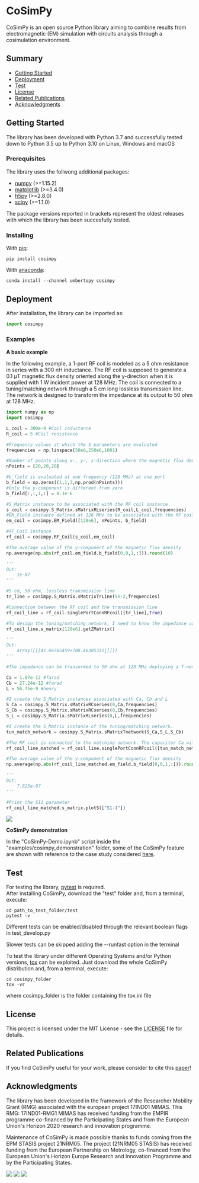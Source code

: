 # CoSimPy

CoSimPy is an open source Python library aiming to combine results from electromagnetic (EM) simulation with circuits analysis through a cosimulation environment.

## Summary

  - [Getting Started](#getting-started)
  - [Deployment](#deployment)
  - [Test](#test)
  - [License](#license)
  - [Related Publications](#related-publications)
  - [Acknowledgments](#acknowledgments)

## Getting Started

The library has been developed with Python 3.7 and successfully tested down to Python 3.5 up to Python 3.10 on Linux, Windows and macOS

### Prerequisites

The library uses the follwong additional packages:

- [numpy](https://numpy.org/) (>=1.15.2)
- [matplotlib](https://matplotlib.org/) (>=3.4.0)
- [h5py](https://www.h5py.org/) (>=2.8.0)
- [scipy](https://www.scipy.org/) (>=1.1.0)

The package versions reported in brackets represent the oldest releases with which the library has been succesfully tested.

### Installing

With [pip](https://pypi.org/project/pip/):
```
pip install cosimpy
```

With [anaconda](https://www.anaconda.com/products/individual):
```
conda install --channel umbertopy cosimpy
```

## Deployment

After installation, the library can be imported as:

```python
import cosimpy
```

### Examples

**A basic example**

In the following example, a 1-port RF coil is modeled as a 5 ohm resistance in series with a 300 nH inductance. The RF coil is supposed to generate a 0.1 &mu;T magnetic flux density oriented along the y-direction when it is supplied with 1 W incident power at 128 MHz. The coil is connected to a tuning/matching network through a 5 cm long lossless transmission line. The network is designed to transform the impedance at its output to 50 ohm at 128 MHz. 

```python
import numpy as np
import cosimpy

L_coil = 300e-9 #Coil inductance
R_coil = 5 #Coil resistance

#Frequency values at which the S parameters are evaluated
frequencies = np.linspace(50e6,250e6,1001)

#Number of points along x-, y-, z-direction where the magnetic flux density is evaluated
nPoints = [20,20,20] 

#b_field is evaluated at one frequency (128 MHz) at one port
b_field = np.zeros((1,1,3,np.prod(nPoints)))
#Only the y-component is different from zero 
b_field[:,:,1,:] = 0.1e-6 

#S_Matrix instance to be associated with the RF coil instance
s_coil = cosimpy.S_Matrix.sMatrixRLseries(R_coil,L_coil,frequencies) 
#EM_Field instance defined at 128 MHz to be associated with the RF coil instance
em_coil = cosimpy.EM_Field([128e6], nPoints, b_field)

#RF_Coil instance
rf_coil = cosimpy.RF_Coil(s_coil,em_coil) 

#The average value of the y-component of the magnetic flux density
np.average(np.abs(rf_coil.em_field.b_field[0,0,1,:])).round(10)

'''
Out:
    1e-07
'''

#5 cm, 50 ohm, lossless transmission line
tr_line = cosimpy.S_Matrix.sMatrixTrLine(5e-2,frequencies) 

#Connection between the RF coil and the transmission line
rf_coil_line = rf_coil.singlePortConnRFcoil([tr_line],True) 

#To design the tuning/matching network, I need to know the impedance value at 128 MHz
rf_coil_line.s_matrix[128e6].getZMatrix()

'''
Out:
    array([[[41.66705459+708.46385311j]]])
'''

#The impedance can be transormed to 50 ohm at 128 MHz deploying a T-network made of two capacitors and one inductor with the following values:

Ca = 1.87e-12 #farad
Cb = 27.24e-12 #farad
L = 56.75e-9 #henry

#I create the S_Matrix instances associated with Ca, Cb and L
S_Ca = cosimpy.S_Matrix.sMatrixRCseries(0,Ca,frequencies)
S_Cb = cosimpy.S_Matrix.sMatrixRCseries(0,Cb,frequencies)
S_L = cosimpy.S_Matrix.sMatrixRLseries(0,L,frequencies)

#I create the S_Matrix instance of the tuning/matching network. 
tun_match_network = cosimpy.S_Matrix.sMatrixTnetwork(S_Ca,S_L,S_Cb)

#The RF coil is connected to the matching network. The capacitor Ca will be in series with the transmission line
rf_coil_line_matched = rf_coil_line.singlePortConnRFcoil([tun_match_network], True) 

#The average value of the y-component of the magnetic flux density
np.average(np.abs(rf_coil_line_matched.em_field.b_field[0,0,1,:])).round(10)

'''
Out:
    7.825e-07
'''

#Print the S11 parameter
rf_coil_line_matched.s_matrix.plotS(["S1-1"])
```
![](./docs/images/example_S.png)

**CoSimPy demonstration**

In the "CoSimPy-Demo.ipynb" script inside the "examples/cosimpy_demonstration" folder, some of the CoSimPy feature are shown with reference to the case study considered [here](https://www.sciencedirect.com/science/article/pii/S0169260722000694).

## Test

For testing the library, [pytest](https://docs.pytest.org/en/6.2.x/) is required.<br>
After installing CoSimPy, download the "test" folder and, from a terminal, execute:
```
cd path_to_test_folder/test
pytest -v
```
Different tests can be enabled/disabled through the relevant boolean flags in test_develop.py

Slower tests can be skipped adding the --runfast option in the terminal

To test the library under different Operating Systems and/or Python versions, [tox](https://tox.wiki/en/latest/) can be exploited. Just download the whole CoSimPy distribution and, from a terminal, execute:
```
cd cosimpy_folder
tox -vr
```
where cosimpy_folder is the folder containing the tox.ini file

## License

This project is licensed under the MIT
License - see the [LICENSE](LICENSE) file for
details.

## Related Publications

If you find CoSimPy useful for your work, please consider to cite this [paper](https://www.sciencedirect.com/science/article/pii/S0169260722000694)!


## Acknowledgments

The library has been developed in the framework of the Researcher Mobility Grant (RMG) associated with the european project 17IND01 MIMAS. This RMG: 17IND01-RMG1 MIMAS has received funding from the EMPIR programme co-financed by the Participating States and from the European Union's Horizon 2020 research and innovation programme.

Maintenance of CoSimPy is made possible thanks to funds coming from the EPM STASIS project 21NRM05. The project (21NRM05 STASIS) has received funding from the European Partnership on Metrology, co-financed from the European Union's Horizon Europe Research and Innovation Programme and by the Participating States.

[![](./docs/images/EPM_logo.jpg)](https://metpart.eu/)
[![](./docs/images/MIMAS_logo.png)](https://www.ptb.de/mimas/home/)
[![](./docs/images/STASIS_logo.png)](https://www.ptb.de/stasis/)

